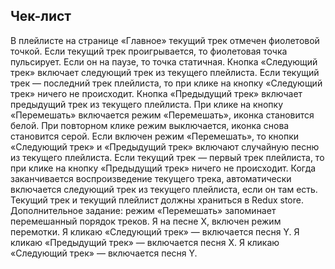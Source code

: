## Чек-лист

В плейлисте на странице «Главное» текущий трек отмечен фиолетовой точкой. Если текущий трек проигрывается, то фиолетовая точка пульсирует. Если он на паузе, то точка статичная.
Кнопка «Следующий трек» включает следующий трек из текущего плейлиста.
Если текущий трек — последний трек плейлиста, то при клике на кнопку «Следующий трек» ничего не происходит.
Кнопка «Предыдущий трек» включает предыдущий трек из текущего плейлиста.
При клике на кнопку «Перемешать» включается режим «Перемешать», иконка становится белой. При повторном клике режим выключается, иконка снова становится серой.
Если включен режим «Перемешать», то кнопки «Следующий трек» и «Предыдущий трек» включают случайную песню из текущего плейлиста.
Если текущий трек — первый трек плейлиста, то при клике на кнопку «Предыдущий трек» ничего не происходит.
Когда заканчивается воспроизведение текущего трека, автоматически включается следующий трек из текущего плейлиста, если он там есть.
Текущий трек и текущий плейлист должны храниться в Redux store.
Дополнительное задание: режим «Перемешать» запоминает перемешанный порядок треков.
Я на песне Х, включен режим перемотки.
Я кликаю «Следующий трек» — включается песня Y.
Я кликаю «Предыдущий трек» — включается песня X.
Я кликаю «Следующий трек» — включается песня Y.
